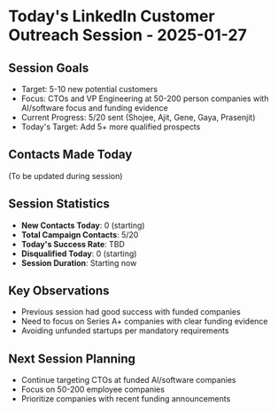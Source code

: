 # Today's LinkedIn Customer Outreach Session - 2025-01-27

## Session Goals
- Target: 5-10 new potential customers
- Focus: CTOs and VP Engineering at 50-200 person companies with AI/software focus and funding evidence
- Current Progress: 5/20 sent (Shojee, Ajit, Gene, Gaya, Prasenjit)
- Today's Target: Add 5+ more qualified prospects

## Contacts Made Today
(To be updated during session)

## Session Statistics
- **New Contacts Today**: 0 (starting)
- **Total Campaign Contacts**: 5/20
- **Today's Success Rate**: TBD
- **Disqualified Today**: 0 (starting)
- **Session Duration**: Starting now

## Key Observations
- Previous session had good success with funded companies
- Need to focus on Series A+ companies with clear funding evidence
- Avoiding unfunded startups per mandatory requirements

## Next Session Planning
- Continue targeting CTOs at funded AI/software companies
- Focus on 50-200 employee companies
- Prioritize companies with recent funding announcements